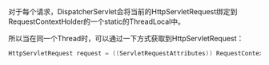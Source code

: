 对于每个请求，DispatcherServlet会将当前的HttpServletRequest绑定到RequestContextHolder的一个static的ThreadLocal中。

所以当在同一个Thread时，可以通过一下方式获取到HttpServletRequest：

```java
HttpServletRequest request = ((ServletRequestAttributes)) RequestContextHolder.currentRequestAttributes()).getRequest();
```


